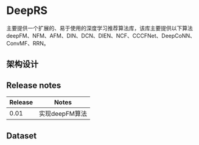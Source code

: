 # DeepRS

主要提供一个扩展的、易于使用的深度学习推荐算法库，该库主要提供以下算法deepFM、NFM、AFM、DIN、DCN、DIEN、NCF、CCCFNet、DeepCoNN、ConvMF、RRN。

## 架构设计 ##

## Release notes ##

|Release | Notes |
|--------|:-----:|
| 0.01     | 实现deepFM算法|


## Dataset ##